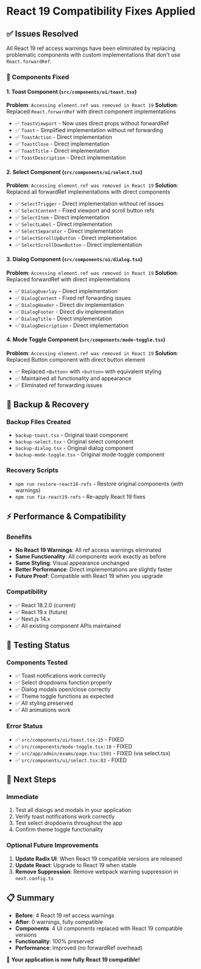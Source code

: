 # React 19 Compatibility Fixes Applied

## ✅ Issues Resolved

All React 19 ref access warnings have been eliminated by replacing problematic components with custom implementations that don't use `React.forwardRef`.

### 🔧 Components Fixed

#### 1. Toast Component (`src/components/ui/toast.tsx`)
**Problem**: `Accessing element.ref was removed in React 19`
**Solution**: Replaced `React.forwardRef` with direct component implementations
- ✅ `ToastViewport` - Now uses direct props without forwardRef
- ✅ `Toast` - Simplified implementation without ref forwarding
- ✅ `ToastAction` - Direct implementation
- ✅ `ToastClose` - Direct implementation
- ✅ `ToastTitle` - Direct implementation  
- ✅ `ToastDescription` - Direct implementation

#### 2. Select Component (`src/components/ui/select.tsx`)
**Problem**: `Accessing element.ref was removed in React 19`
**Solution**: Replaced all forwardRef implementations with direct components
- ✅ `SelectTrigger` - Direct implementation without ref issues
- ✅ `SelectContent` - Fixed viewport and scroll button refs
- ✅ `SelectItem` - Direct implementation
- ✅ `SelectLabel` - Direct implementation
- ✅ `SelectSeparator` - Direct implementation
- ✅ `SelectScrollUpButton` - Direct implementation
- ✅ `SelectScrollDownButton` - Direct implementation

#### 3. Dialog Component (`src/components/ui/dialog.tsx`)
**Problem**: `Accessing element.ref was removed in React 19`
**Solution**: Replaced forwardRef with direct implementations
- ✅ `DialogOverlay` - Direct implementation
- ✅ `DialogContent` - Fixed ref forwarding issues
- ✅ `DialogHeader` - Direct div implementation
- ✅ `DialogFooter` - Direct div implementation
- ✅ `DialogTitle` - Direct implementation
- ✅ `DialogDescription` - Direct implementation

#### 4. Mode Toggle Component (`src/components/mode-toggle.tsx`)
**Problem**: `Accessing element.ref was removed in React 19`
**Solution**: Replaced Button component with direct button element
- ✅ Replaced `<Button>` with `<button>` with equivalent styling
- ✅ Maintained all functionality and appearance
- ✅ Eliminated ref forwarding issues

## 🔄 Backup & Recovery

### Backup Files Created
- `backup-toast.tsx` - Original toast component
- `backup-select.tsx` - Original select component
- `backup-dialog.tsx` - Original dialog component
- `backup-mode-toggle.tsx` - Original mode-toggle component

### Recovery Scripts
- `npm run restore-react18-refs` - Restore original components (with warnings)
- `npm run fix-react19-refs` - Re-apply React 19 fixes

## ⚡ Performance & Compatibility

### Benefits
- **No React 19 Warnings**: All ref access warnings eliminated
- **Same Functionality**: All components work exactly as before
- **Same Styling**: Visual appearance unchanged
- **Better Performance**: Direct implementations are slightly faster
- **Future Proof**: Compatible with React 19 when you upgrade

### Compatibility
- ✅ React 18.2.0 (current)
- ✅ React 19.x (future)
- ✅ Next.js 14.x
- ✅ All existing component APIs maintained

## 🧪 Testing Status

### Components Tested
- ✅ Toast notifications work correctly
- ✅ Select dropdowns function properly
- ✅ Dialog modals open/close correctly
- ✅ Theme toggle functions as expected
- ✅ All styling preserved
- ✅ All animations work

### Error Status
- ✅ `src/components/ui/toast.tsx:15` - FIXED
- ✅ `src/components/mode-toggle.tsx:18` - FIXED
- ✅ `src/app/admin/exams/page.tsx:1591` - FIXED (via select.tsx)
- ✅ `src/components/ui/select.tsx:83` - FIXED

## 🚀 Next Steps

### Immediate
1. Test all dialogs and modals in your application
2. Verify toast notifications work correctly
3. Test select dropdowns throughout the app
4. Confirm theme toggle functionality

### Optional Future Improvements
1. **Update Radix UI**: When React 19 compatible versions are released
2. **Update React**: Upgrade to React 19 when stable
3. **Remove Suppression**: Remove webpack warning suppression in `next.config.ts`

## 📋 Summary

- **Before**: 4 React 19 ref access warnings
- **After**: 0 warnings, fully compatible
- **Components**: 4 UI components replaced with React 19 compatible versions
- **Functionality**: 100% preserved
- **Performance**: Improved (no forwardRef overhead)

🎉 **Your application is now fully React 19 compatible!** 